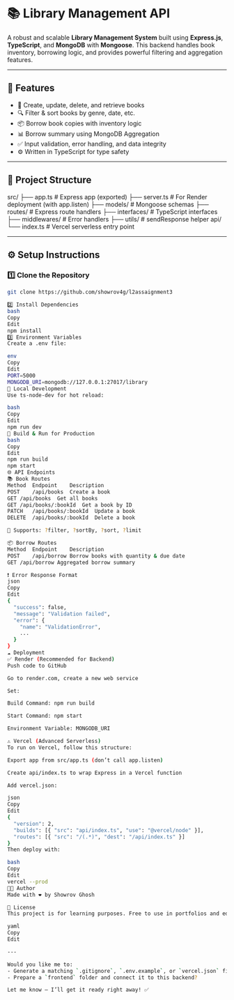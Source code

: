 # 📚 Library Management API

A robust and scalable **Library Management System** built using **Express.js**, **TypeScript**, and **MongoDB** with **Mongoose**. This backend handles book inventory, borrowing logic, and provides powerful filtering and aggregation features.

---

## 🚀 Features

- 📖 Create, update, delete, and retrieve books
- 🔍 Filter & sort books by genre, date, etc.
- 📦 Borrow book copies with inventory logic
- 📊 Borrow summary using MongoDB Aggregation
- ✅ Input validation, error handling, and data integrity
- ⚙️ Written in TypeScript for type safety

---

## 📁 Project Structure

src/
├── app.ts # Express app (exported)
├── server.ts # For Render deployment (with app.listen)
├── models/ # Mongoose schemas
├── routes/ # Express route handlers
├── interfaces/ # TypeScript interfaces
├── middlewares/ # Error handlers
├── utils/ # sendResponse helper
api/
└── index.ts # Vercel serverless entry point



---

## ⚙️ Setup Instructions

### 1️⃣ Clone the Repository

```bash
git clone https://github.com/showrov4g/l2assaignment3

2️⃣ Install Dependencies
bash
Copy
Edit
npm install
3️⃣ Environment Variables
Create a .env file:

env
Copy
Edit
PORT=5000
MONGODB_URI=mongodb://127.0.0.1:27017/library
🧪 Local Development
Use ts-node-dev for hot reload:

bash
Copy
Edit
npm run dev
🔨 Build & Run for Production
bash
Copy
Edit
npm run build
npm start
🌐 API Endpoints
📚 Book Routes
Method	Endpoint	Description
POST	/api/books	Create a book
GET	/api/books	Get all books
GET	/api/books/:bookId	Get a book by ID
PATCH	/api/books/:bookId	Update a book
DELETE	/api/books/:bookId	Delete a book

🔎 Supports: ?filter, ?sortBy, ?sort, ?limit

📦 Borrow Routes
Method	Endpoint	Description
POST	/api/borrow	Borrow books with quantity & due date
GET	/api/borrow	Aggregated borrow summary

❗ Error Response Format
json
Copy
Edit
{
  "success": false,
  "message": "Validation failed",
  "error": {
    "name": "ValidationError",
    ...
  }
}
☁️ Deployment
✅ Render (Recommended for Backend)
Push code to GitHub

Go to render.com, create a new web service

Set:

Build Command: npm run build

Start Command: npm start

Environment Variable: MONGODB_URI

⚠️ Vercel (Advanced Serverless)
To run on Vercel, follow this structure:

Export app from src/app.ts (don’t call app.listen)

Create api/index.ts to wrap Express in a Vercel function

Add vercel.json:

json
Copy
Edit
{
  "version": 2,
  "builds": [{ "src": "api/index.ts", "use": "@vercel/node" }],
  "routes": [{ "src": "/(.*)", "dest": "/api/index.ts" }]
}
Then deploy with:

bash
Copy
Edit
vercel --prod
👨‍💻 Author
Made with ❤️ by Showrov Ghosh

📄 License
This project is for learning purposes. Free to use in portfolios and educational use.

yaml
Copy
Edit

---

Would you like me to:
- Generate a matching `.gitignore`, `.env.example`, or `vercel.json` file?
- Prepare a `frontend` folder and connect it to this backend?

Let me know — I’ll get it ready right away! ✅
